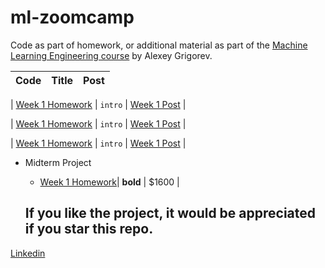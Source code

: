 # ml-zoomcamp

Code as part of homework, or additional material as part of the [Machine Learning Engineering course](https://github.com/alexeygrigorev/mlbookcamp-code/tree/master/course-zoomcamp) by Alexey Grigorev.

| Code | Title | Post |
| :--- | :---: | ---: |

| [Week 1 Homework](https://github.com/alejomaar/Machine-Learning-Zoomcamp/tree/main/Week%201)
| `intro`
| [Week 1 Post](https://www.linkedin.com/feed/update/urn:li:activity:6991631483010482176/)
|

| [Week 1 Homework](https://github.com/alejomaar/Machine-Learning-Zoomcamp/tree/main/Week%201)
| `intro`
| [Week 1 Post](https://www.linkedin.com/feed/update/urn:li:activity:6991631483010482176/)
|

| [Week 1 Homework](https://github.com/alejomaar/Machine-Learning-Zoomcamp/tree/main/Week%201)
| `intro`
| [Week 1 Post](https://www.linkedin.com/feed/update/urn:li:activity:6991631483010482176/)
|

- Midterm Project

  - [Week 1 Homework](https://github.com/alejomaar/Machine-Learning-Zoomcamp/tree/main/Week%201)| **bold** | $1600 |

  ## If you like the project, it would be appreciated if you star this repo.

[Linkedin](https://www.linkedin.com/in/manuelalejandroaponte/)
